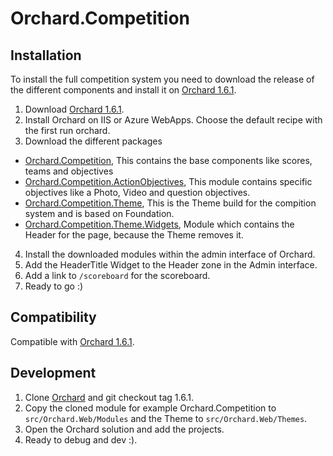 # Orchard.Competition

## Installation

To install the full competition system you need to download the release of the different components and install it on [Orchard 1.6.1](https://orchard.codeplex.com/releases/view/90325).

1. Download [Orchard 1.6.1](https://orchard.codeplex.com/releases/view/90325).
2. Install Orchard on IIS or Azure WebApps. Choose the default recipe with the first run orchard.
3. Download the different packages
  - [Orchard.Competition](https://github.com/desjoerd/Orchard.Competition/releases), This contains the base components like scores, teams and objectives
  - [Orchard.Competition.ActionObjectives](https://github.com/desjoerd/Orchard.Competition.ActionObjectives/releases), This module contains specific objectives like a Photo, Video and question objectives.
  - [Orchard.Competition.Theme](https://github.com/desjoerd/Orchard.Competition.Theme/releases), This is the Theme build for the compition system and is based on Foundation.
  - [Orchard.Competition.Theme.Widgets](https://github.com/desjoerd/Orchard.Competition.Theme.Widgets/releases), Module which contains the Header for the page, because the Theme removes it.
4. Install the downloaded modules within the admin interface of Orchard.
5. Add the HeaderTitle Widget to the Header zone in the Admin interface.
6. Add a link to `/scoreboard` for the scoreboard.
7. Ready to go :)

## Compatibility
Compatible with [Orchard 1.6.1](https://orchard.codeplex.com/releases/view/90325).

## Development
1. Clone [Orchard](https://github.com/OrchardCMS/Orchard) and git checkout tag 1.6.1.
2. Copy the cloned module for example Orchard.Competition to `src/Orchard.Web/Modules` and the Theme to `src/Orchard.Web/Themes`.
3. Open the Orchard solution and add the projects.
4. Ready to debug and dev :).
